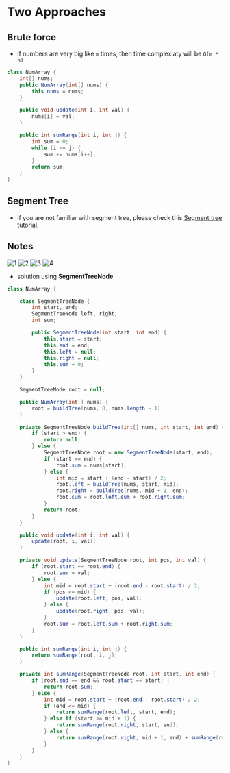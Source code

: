# Two Approaches

## Brute force

* if numbers are very big like `m` times, then time complexiaty will be `O(m * n)`

```java
class NumArray {
    int[] nums;
    public NumArray(int[] nums) {
        this.nums = nums;
    }

    public void update(int i, int val) {
        nums[i] = val;
    }

    public int sumRange(int i, int j) {
        int sum = 0;
        while (i <= j) {
            sum += nums[i++];
        }
        return sum;
    }
}

```

## Segment Tree

* if you are not familiar with segment tree, please check this [Segment tree tutorial][1].

## Notes

![1](segment_tree/1.jpg)
![2](segment_tree/2.jpg)
![3](segment_tree/3.jpg)
![4](segment_tree/4.jpg)

* solution using **SegmentTreeNode**

```java
class NumArray {

    class SegmentTreeNode {
        int start, end;
        SegmentTreeNode left, right;
        int sum;

        public SegmentTreeNode(int start, int end) {
            this.start = start;
            this.end = end;
            this.left = null;
            this.right = null;
            this.sum = 0;
        }
    }

    SegmentTreeNode root = null;

    public NumArray(int[] nums) {
        root = buildTree(nums, 0, nums.length - 1);
    }

    private SegmentTreeNode buildTree(int[] nums, int start, int end) {
        if (start > end) {
            return null;
        } else {
            SegmentTreeNode root = new SegmentTreeNode(start, end);
            if (start == end) {
                root.sum = nums[start];
            } else {
                int mid = start + (end - start) / 2;
                root.left = buildTree(nums, start, mid);
                root.right = buildTree(nums, mid + 1, end);
                root.sum = root.left.sum + root.right.sum;
            }
            return root;
        }
    }

    public void update(int i, int val) {
        update(root, i, val);
    }

    private void update(SegmentTreeNode root, int pos, int val) {
        if (root.start == root.end) {
            root.sum = val;
        } else {
            int mid = root.start + (root.end - root.start) / 2;
            if (pos <= mid) {
                update(root.left, pos, val);
            } else {
                update(root.right, pos, val);
            }
            root.sum = root.left.sum + root.right.sum;
        }
    }

    public int sumRange(int i, int j) {
        return sumRange(root, i, j);
    }

    private int sumRange(SegmentTreeNode root, int start, int end) {
        if (root.end == end && root.start == start) {
            return root.sum;
        } else {
            int mid = root.start + (root.end - root.start) / 2;
            if (end <= mid) {
                return sumRange(root.left, start, end);
            } else if (start >= mid + 1) {
                return sumRange(root.right, start, end);
            } else {
                return sumRange(root.right, mid + 1, end) + sumRange(root.left, start, mid);
            }
        }
    }
}
```

[1]: https://www.youtube.com/watch?v=ZBHKZF5w4YU
